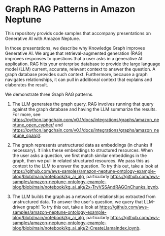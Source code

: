 # Graph RAG Patterns in Amazon Neptune
This repository provids code samples that accompany presentations on Generative AI with Amazon Neptune. 

In those presentations, we describe why Knowledge Graph improves Generative AI. We argue that retrieval-augmented generation (RAG) improves responses to questions that a user asks in a generative AI application. RAG hits your enterprise database to provide the large language model (LLM) current, accurate, relevant context to answer the question. A graph database provides such context. Furthermore, because a graph navigates relationships, it can pull in additional context that explains and elaborates the result. 

We demonstrate three Graph RAG patterns. 

1. The LLM generates the graph query. RAG involves running that query against the graph database and having the LLM summarize the results. For more, see <https://python.langchain.com/v0.1/docs/integrations/graphs/amazon_neptune_open_cypher/> and <https://python.langchain.com/v0.1/docs/integrations/graphs/amazon_neptune_sparql/>.

2. The graph represents unstructured data as embeddings (in chunks if necessary). It links these embeddings to structured resources. When the user asks a question, we first match similar embeddings in the graph, then we pull in related structured resources. We pass this as context to the LLM to answer the question. To try this out, take a look at <https://github.com/aws-samples/amazon-neptune-ontology-example-blog/blob/main/notebook/kg_ai_alg>, particularly <https://github.com/aws-samples/amazon-neptune-ontology-example-blog/blob/main/notebook/kg_ai_alg/2x-TryVSSAndRAGOnChunks.ipynb>.

3. The LLM builds the graph as a network of relationships extracted from unstructured data. To answer the user's question, we query that LLM-driven graph! To try this out, take a look at <https://github.com/aws-samples/amazon-neptune-ontology-example-blog/blob/main/notebook/kg_ai_alg>, particularly <https://github.com/aws-samples/amazon-neptune-ontology-example-blog/blob/main/notebook/kg_ai_alg/2-CreateLlamaIndex.ipynb>.
